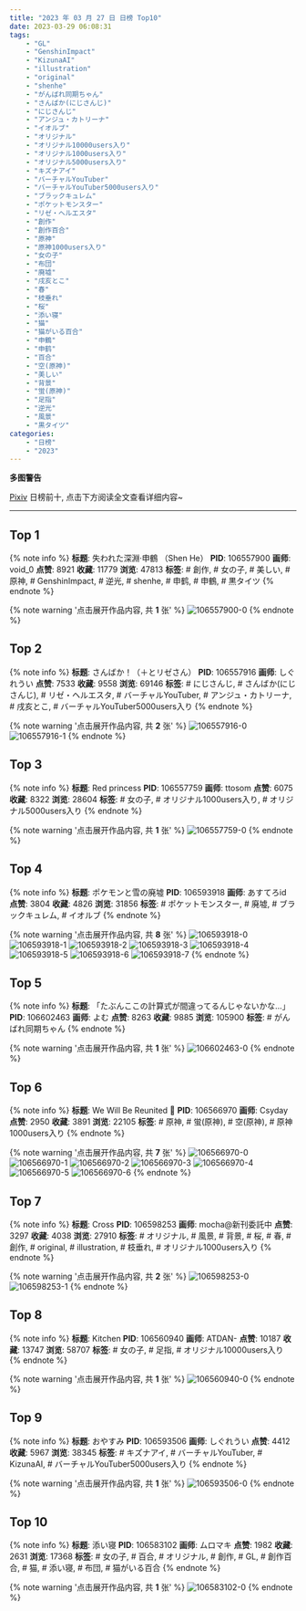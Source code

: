 ```yaml
---
title: "2023 年 03 月 27 日 日榜 Top10"
date: 2023-03-29 06:08:31
tags:
    - "GL"
    - "GenshinImpact"
    - "KizunaAI"
    - "illustration"
    - "original"
    - "shenhe"
    - "がんばれ同期ちゃん"
    - "さんばか(にじさんじ)"
    - "にじさんじ"
    - "アンジュ・カトリーナ"
    - "イオルブ"
    - "オリジナル"
    - "オリジナル10000users入り"
    - "オリジナル1000users入り"
    - "オリジナル5000users入り"
    - "キズナアイ"
    - "バーチャルYouTuber"
    - "バーチャルYouTuber5000users入り"
    - "ブラックキュレム"
    - "ポケットモンスター"
    - "リゼ・ヘルエスタ"
    - "創作"
    - "創作百合"
    - "原神"
    - "原神1000users入り"
    - "女の子"
    - "布団"
    - "廃墟"
    - "戌亥とこ"
    - "春"
    - "枝垂れ"
    - "桜"
    - "添い寝"
    - "猫"
    - "猫がいる百合"
    - "申鶴"
    - "申鹤"
    - "百合"
    - "空(原神)"
    - "美しい"
    - "背景"
    - "蛍(原神)"
    - "足指"
    - "逆光"
    - "風景"
    - "黒タイツ"
categories:
    - "日榜"
    - "2023"
---
```


<i class="fa fa-triangle-exclamation"></i>**多图警告**<i class="fa fa-triangle-exclamation"></i>

[Pixiv](https://www.pixiv.net/) 日榜前十, 点击下方阅读全文查看详细内容~

<!-- more -->

---

## Top 1

{% note info %}
**标题**: 失われた深淵·申鶴 （Shen He）
**PID**: 106557900 **画师**: void_0
**点赞**: 8921 **收藏**: 11779 **浏览**: 47813
**标签**: # 創作, # 女の子, # 美しい, # 原神, # GenshinImpact, # 逆光, # shenhe, # 申鹤, # 申鶴, # 黒タイツ
{% endnote %}

{% note warning '点击展开作品内容, 共 **1** 张' %}
![106557900-0](https://i.pixiv.re/img-original/img/2023/03/26/00/02/07/106557900_p0.jpg)
{% endnote %}

## Top 2

{% note info %}
**标题**: さんばか！（＋とリゼさん）
**PID**: 106557916 **画师**: しぐれうい
**点赞**: 7533 **收藏**: 9558 **浏览**: 69146
**标签**: # にじさんじ, # さんばか(にじさんじ), # リゼ・ヘルエスタ, # バーチャルYouTuber, # アンジュ・カトリーナ, # 戌亥とこ, # バーチャルYouTuber5000users入り
{% endnote %}

{% note warning '点击展开作品内容, 共 **2** 张' %}
![106557916-0](https://i.pixiv.re/img-original/img/2023/03/26/00/02/19/106557916_p0.jpg)
![106557916-1](https://i.pixiv.re/img-original/img/2023/03/26/00/02/19/106557916_p1.jpg)
{% endnote %}

## Top 3

{% note info %}
**标题**: Red princess
**PID**: 106557759 **画师**: ttosom
**点赞**: 6075 **收藏**: 8322 **浏览**: 28604
**标签**: # 女の子, # オリジナル1000users入り, # オリジナル5000users入り
{% endnote %}

{% note warning '点击展开作品内容, 共 **1** 张' %}
![106557759-0](https://i.pixiv.re/img-original/img/2023/03/26/00/00/55/106557759_p0.jpg)
{% endnote %}

## Top 4

{% note info %}
**标题**: ポケモンと雪の廃墟
**PID**: 106593918 **画师**: あすてろid
**点赞**: 3804 **收藏**: 4826 **浏览**: 31856
**标签**: # ポケットモンスター, # 廃墟, # ブラックキュレム, # イオルブ
{% endnote %}

{% note warning '点击展开作品内容, 共 **8** 张' %}
![106593918-0](https://i.pixiv.re/img-original/img/2023/03/27/00/04/24/106593918_p0.png)
![106593918-1](https://i.pixiv.re/img-original/img/2023/03/27/00/04/24/106593918_p1.png)
![106593918-2](https://i.pixiv.re/img-original/img/2023/03/27/00/04/24/106593918_p2.png)
![106593918-3](https://i.pixiv.re/img-original/img/2023/03/27/00/04/24/106593918_p3.png)
![106593918-4](https://i.pixiv.re/img-original/img/2023/03/27/00/04/24/106593918_p4.png)
![106593918-5](https://i.pixiv.re/img-original/img/2023/03/27/00/04/24/106593918_p5.png)
![106593918-6](https://i.pixiv.re/img-original/img/2023/03/27/00/04/24/106593918_p6.png)
![106593918-7](https://i.pixiv.re/img-original/img/2023/03/27/00/04/24/106593918_p7.png)
{% endnote %}

## Top 5

{% note info %}
**标题**: 「たぶんここの計算式が間違ってるんじゃないかな…」
**PID**: 106602463 **画师**: よむ
**点赞**: 8263 **收藏**: 9885 **浏览**: 105900
**标签**: # がんばれ同期ちゃん
{% endnote %}

{% note warning '点击展开作品内容, 共 **1** 张' %}
![106602463-0](https://i.pixiv.re/img-original/img/2023/03/27/08/05/53/106602463_p0.png)
{% endnote %}

## Top 6

{% note info %}
**标题**: We Will Be Reunited 💫
**PID**: 106566970 **画师**: Csyday
**点赞**: 2950 **收藏**: 3891 **浏览**: 22105
**标签**: # 原神, # 蛍(原神), # 空(原神), # 原神1000users入り
{% endnote %}

{% note warning '点击展开作品内容, 共 **7** 张' %}
![106566970-0](https://i.pixiv.re/img-original/img/2023/03/26/09/01/10/106566970_p0.jpg)
![106566970-1](https://i.pixiv.re/img-original/img/2023/03/26/09/01/10/106566970_p1.jpg)
![106566970-2](https://i.pixiv.re/img-original/img/2023/03/26/09/01/10/106566970_p2.jpg)
![106566970-3](https://i.pixiv.re/img-original/img/2023/03/26/09/01/10/106566970_p3.jpg)
![106566970-4](https://i.pixiv.re/img-original/img/2023/03/26/09/01/10/106566970_p4.jpg)
![106566970-5](https://i.pixiv.re/img-original/img/2023/03/26/09/01/10/106566970_p5.jpg)
![106566970-6](https://i.pixiv.re/img-original/img/2023/03/26/09/01/10/106566970_p6.jpg)
{% endnote %}

## Top 7

{% note info %}
**标题**: Cross
**PID**: 106598253 **画师**: mocha@新刊委託中
**点赞**: 3297 **收藏**: 4038 **浏览**: 27910
**标签**: # オリジナル, # 風景, # 背景, # 桜, # 春, # 創作, # original, # illustration, # 枝垂れ, # オリジナル1000users入り
{% endnote %}

{% note warning '点击展开作品内容, 共 **2** 张' %}
![106598253-0](https://i.pixiv.re/img-original/img/2023/03/27/09/51/17/106598253_p0.png)
![106598253-1](https://i.pixiv.re/img-original/img/2023/03/27/09/51/17/106598253_p1.png)
{% endnote %}

## Top 8

{% note info %}
**标题**: Kitchen
**PID**: 106560940 **画师**: ATDAN-
**点赞**: 10187 **收藏**: 13747 **浏览**: 58707
**标签**: # 女の子, # 足指, # オリジナル10000users入り
{% endnote %}

{% note warning '点击展开作品内容, 共 **1** 张' %}
![106560940-0](https://i.pixiv.re/img-original/img/2023/03/26/01/47/08/106560940_p0.jpg)
{% endnote %}

## Top 9

{% note info %}
**标题**: おやすみ
**PID**: 106593506 **画师**: しぐれうい
**点赞**: 4412 **收藏**: 5967 **浏览**: 38345
**标签**: # キズナアイ, # バーチャルYouTuber, # KizunaAI, # バーチャルYouTuber5000users入り
{% endnote %}

{% note warning '点击展开作品内容, 共 **1** 张' %}
![106593506-0](https://i.pixiv.re/img-original/img/2023/03/27/00/00/08/106593506_p0.jpg)
{% endnote %}

## Top 10

{% note info %}
**标题**: 添い寝
**PID**: 106583102 **画师**: ムロマキ
**点赞**: 1982 **收藏**: 2631 **浏览**: 17368
**标签**: # 女の子, # 百合, # オリジナル, # 創作, # GL, # 創作百合, # 猫, # 添い寝, # 布団, # 猫がいる百合
{% endnote %}

{% note warning '点击展开作品内容, 共 **1** 张' %}
![106583102-0](https://i.pixiv.re/img-original/img/2023/03/26/19/39/09/106583102_p0.jpg)
{% endnote %}
